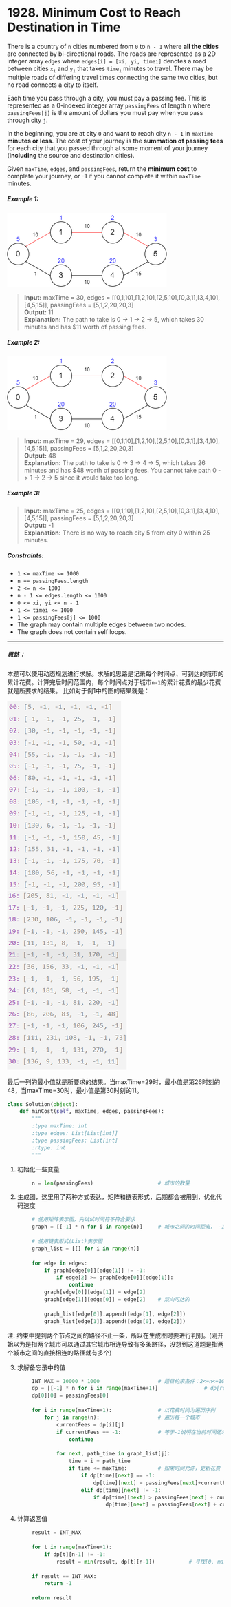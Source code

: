 # 1928. Minimum Cost to Reach Destination in Time

There is a country of `n` cities numbered from `0` to `n - 1` where **all the cities** are connected by bi-directional roads. The roads are represented as a 2D integer array `edges` where `edges[i] = [xi, yi, timei]` denotes a road between cities `x`<sub>`i`</sub> and `y`<sub>`i`</sub> that takes `time`<sub>`i`</sub> minutes to travel. There may be multiple roads of differing travel times connecting the same two cities, but no road connects a city to itself.

Each time you pass through a city, you must pay a passing fee. This is represented as a 0-indexed integer array `passingFees` of length n where `passingFees[j]` is the amount of dollars you must pay when you pass through city `j`.

In the beginning, you are at city `0` and want to reach city `n - 1` in `maxTime` **minutes or less**. The cost of your journey is the **summation of passing fees** for each city that you passed through at some moment of your journey (**including** the source and destination cities).

Given `maxTime`, `edges`, and `passingFees`, return the **minimum cost** to complete your journey, or -1 if you cannot complete it within `maxTime` minutes.

##### Example 1:
![例图](./source/leetgraph1-1.png)  
> **Input:** maxTime = 30, edges = [[0,1,10],[1,2,10],[2,5,10],[0,3,1],[3,4,10],[4,5,15]], passingFees = [5,1,2,20,20,3]  
> **Output:** 11  
> **Explanation:** The path to take is 0 -> 1 -> 2 -> 5, which takes 30 minutes and has $11 worth of passing fees.

##### Example 2:
![例图](./source/leetgraph1-1.png)  

> **Input:** maxTime = 29, edges = [[0,1,10],[1,2,10],[2,5,10],[0,3,1],[3,4,10],[4,5,15]], passingFees = [5,1,2,20,20,3]  
> **Output:** 48  
> **Explanation:** The path to take is 0 -> 3 -> 4 -> 5, which takes 26 minutes and has $48 worth of passing fees.
You cannot take path 0 -> 1 -> 2 -> 5 since it would take too long.

##### Example 3:
> **Input:** maxTime = 25, edges = [[0,1,10],[1,2,10],[2,5,10],[0,3,1],[3,4,10],[4,5,15]], passingFees = [5,1,2,20,20,3]  
> **Output:** -1  
> **Explanation:** There is no way to reach city 5 from city 0 within 25 minutes.

##### Constraints:
* `1 <= maxTime <= 1000`
* `n == passingFees.length`
* `2 <= n <= 1000`
* `n - 1 <= edges.length <= 1000`
* `0 <= xi, yi <= n - 1`
* `1 <= timei <= 1000`
* `1 <= passingFees[j] <= 1000`
* The graph may contain multiple edges between two nodes.
* The graph does not contain self loops.

---
##### 思路：
本题可以使用动态规划进行求解。求解的思路是记录每个时间点、可到达的城市的累计花费。计算完后时间范围内，每个时间点对于城市`n-1`的累计花费的最少花费就是所要求的结果。
比如对于例1中的图的结果就是：

![上半部分](./source/up.jpg)  
![下半部分](./source/down.jpg) 

最后一列的最小值就是所要求的结果。当maxTime=29时，最小值是第26时刻的48，当maxTime=30时，最小值是第30时刻的11。

```python
class Solution(object):
    def minCost(self, maxTime, edges, passingFees):
        """
        :type maxTime: int
        :type edges: List[List[int]]
        :type passingFees: List[int]
        :rtype: int
        """ 
```

1. 初始化一些变量

```python
        n = len(passingFees)                     # 城市的数量
```

2. 生成图，这里用了两种方式表达，矩阵和链表形式，后期都会被用到，优化代码速度

```python
        # 使用矩阵表示图，先试试时间符不符合要求
        graph = [[-1] * n for i in range(n)]     # 城市之间的时间距离， -1表示不可达

        # 使用链表形式(List)表示图
        graph_list = [[] for i in range(n)] 

        for edge in edges:
            if graph[edge[0]][edge[1]] != -1:
                if edge[2] >= graph[edge[0]][edge[1]]:
                    continue
            graph[edge[0]][edge[1]] = edge[2]
            graph[edge[1]][edge[0]] = edge[2]    # 双向可达的
            
            graph_list[edge[0]].append([edge[1], edge[2]])
            graph_list[edge[1]].append([edge[0], edge[2]])
```

注: 约束中提到两个节点之间的路径不止一条，所以在生成图时要进行判别。(刚开始以为是指两个城市可以通过其它城市相连导致有多条路径，没想到这道题是指两个城市之间的直接相连的路径就有多个)

3. 求解备忘录中的值

```python
        INT_MAX = 10000 * 1000                   # 题目约束条件：2<=n<=1000, 1<=passingFees[j] <= 1000
        dp = [[-1] * n for i in range(maxTime+1)]               # dp[row][col]表示 当前时间(row)所在城市(col)累计花费的金钱
        dp[0][0] = passingFees[0]

        for i in range(maxTime+1):               # 以花费时间为遍历序列
            for j in range(n):                   # 遍历每一个城市
                currentFees = dp[i][j]           
                if currentFees == -1:            # 等于-1说明在当前时间还未到达该城市
                    continue

                for next, path_time in graph_list[j]:
                    time = i + path_time
                    if time <= maxTime:          # 如果时间允许，更新花费
                        if dp[time][next] == -1:
                            dp[time][next] = passingFees[next]+currentFees
                        elif dp[time][next] != -1:
                            if dp[time][next] > passingFees[next] + currentFees:
                                dp[time][next] = passingFees[next] + currentFees
```

4. 计算返回值

```python
        result = INT_MAX

        for t in range(maxTime+1):
            if dp[t][n-1] != -1:
                result = min(result, dp[t][n-1])           # 寻找[0, maxTime]时间内到达最后一个城市花费最少的金钱
        
        if result == INT_MAX:
            return -1

        return result
```